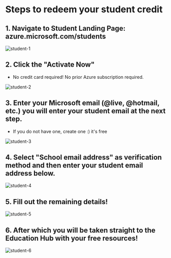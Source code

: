 # Steps to redeem your student credit 

## 1. Navigate to Student Landing Page: azure.microsoft.com/students 

![student-1](https://user-images.githubusercontent.com/5739370/91560007-184d8d80-e907-11ea-8f6c-ce06a87558c0.PNG)

## 2. Click the "Activate Now"
- No credit card required! No prior Azure subscription required. 

![student-2](https://user-images.githubusercontent.com/5739370/91560010-1a175100-e907-11ea-842c-c90f5414d9f0.PNG)

## 3. Enter your Microsoft email (@live, @hotmail, etc.) you will enter your student email at the next step. 
- If you do not have one, create one :) it's free 

![student-3](https://user-images.githubusercontent.com/5739370/91560016-1b487e00-e907-11ea-9407-ff8913bd943f.PNG)

## 4. Select "School email address" as verification method and then enter your student email address below. 

![student-4](https://user-images.githubusercontent.com/5739370/91560020-1be11480-e907-11ea-84fa-7d144fd0d44e.PNG)

## 5. Fill out the remaining details!

![student-5](https://user-images.githubusercontent.com/5739370/91560024-1c79ab00-e907-11ea-95e7-d90b3bda1d26.PNG)

## 6. After which you will be taken straight to the Education Hub with your free resources! 

![student-6](https://user-images.githubusercontent.com/5739370/91560025-1daad800-e907-11ea-91e5-e7ce9284300a.PNG)

